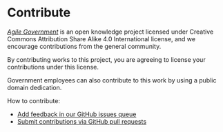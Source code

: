 # Contribute

*[Agile Government](README.md)* is an open knowledge project licensed under Creative Commons Attribution Share Alike 4.0 International license, and we encourage contributions from the general community. 

By contributing works to this project, you are agreeing to license your contributions under this license.

Government employees can also contribute to this work by using a public domain dedication.

How to contribute:

* [Add feedback in our GitHub issues queue](https://github.com/agilegovleaders/agile-government-book/issues)
* [Submit contributions via GitHub pull requests](https://github.com/agilegovleaders/agile-government-book/pulls)